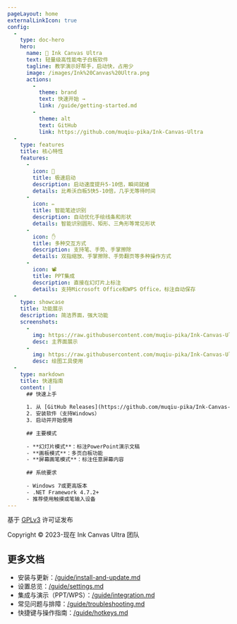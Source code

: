 ```yaml
---
pageLayout: home
externalLinkIcon: true
config:
  -
    type: doc-hero
    hero:
      name: 🎨 Ink Canvas Ultra
      text: 轻量级高性能电子白板软件
      tagline: 教学演示好帮手，启动快，占用少
      image: /images/Ink%20Canvas%20Ultra.png
      actions:
        -
          theme: brand
          text: 快速开始 →
          link: /guide/getting-started.md
        -
          theme: alt
          text: GitHub
          link: https://github.com/muqiu-pika/Ink-Canvas-Ultra
  -
    type: features
    title: 核心特性
    features:
      - 
        icon: 🚀
        title: 极速启动
        description: 启动速度提升5-10倍，瞬间就绪
        details: 比希沃白板5快5-10倍，几乎无等待时间
      - 
        icon: ✏️
        title: 智能笔迹识别
        description: 自动优化手绘线条和形状
        details: 智能识别圆形、矩形、三角形等常见形状
      - 
        icon: ✋
        title: 多种交互方式
        description: 支持笔、手势、手掌擦除
        details: 双指缩放、手掌擦除、手势翻页等多种操作方式
      - 
        icon: 📽️
        title: PPT集成
        description: 直接在幻灯片上标注
        details: 支持Microsoft Office和WPS Office，标注自动保存
  -
    type: showcase
    title: 功能展示
    description: 简洁界面，强大功能
    screenshots:
      -
        img: https://raw.githubusercontent.com/muqiu-pika/Ink-Canvas-Ultra/master/Images/Screenshot1.png
        desc: 主界面展示
      -
        img: https://raw.githubusercontent.com/muqiu-pika/Ink-Canvas-Ultra/master/Images/Screenshot2.png
        desc: 绘图工具使用
  -
    type: markdown
    title: 快速指南
    content: |
      ## 快速上手
      
      1. 从 [GitHub Releases](https://github.com/muqiu-pika/Ink-Canvas-Ultra/releases/latest) 下载
      2. 安装软件（支持Windows）
      3. 启动并开始使用
      
      ## 主要模式
      
      - **幻灯片模式**：标注PowerPoint演示文稿
      - **画板模式**：多页白板功能
      - **屏幕画笔模式**：标注任意屏幕内容
      
      ## 系统要求
      
      - Windows 7或更高版本
      - .NET Framework 4.7.2+
      - 推荐使用触摸或笔输入设备
---
```


基于 [GPLv3](https://github.com/muqiu-pika/Ink-Canvas-Ultra/blob/master/LICENSE) 许可证发布

Copyright © 2023-现在 Ink Canvas Ultra 团队
 
## 更多文档

- 安装与更新：[/guide/install-and-update.md](/guide/install-and-update.md)
- 设置总览：[/guide/settings.md](/guide/settings.md)
- 集成与演示（PPT/WPS）：[/guide/integration.md](/guide/integration.md)
- 常见问题与排障：[/guide/troubleshooting.md](/guide/troubleshooting.md)
- 快捷键与操作指南：[/guide/hotkeys.md](/guide/hotkeys.md)
